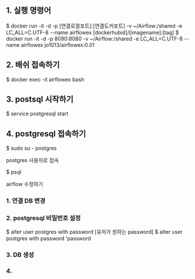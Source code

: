 

## 1. 실행 명령어


$ docker run -it -d -p [연결로컬포트]:[연결도커포트] -v ~/Airflow:/shared -e LC_ALL=C.UTF-8 --name airflowex [dockerhubid]/[imagename]:[tag]
$ docker run -it -d -p 8090:8080 -v ~/Airflow:/shared -e LC_ALL=C.UTF-8 --name airflowex jo1013/airflowex:0.01



## 2. 배쉬 접속하기

$ docker exec -it airflowex bash

## 3. postsql 시작하기

$ service postgresql start

## 4. postgresql 접속하기

$ sudo su - postgres

postgres 사용자로 접속

$ psql



airflow 수정하기 
 ### 1. 연결 DB 변경    
 ### 2. postgresql 비밀번호 설정
 $ alter user postgres with password [유저가 원하는 password]
 $ alter user postgres with password 'password

 ### 3. DB 생성
 ### 4. 